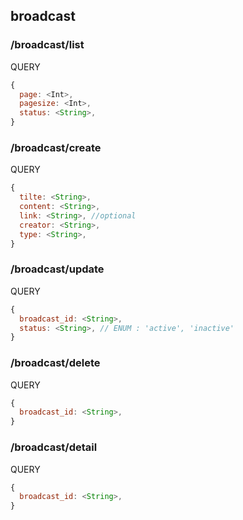 ## broadcast

### /broadcast/list

QUERY
```javascript
{
  page: <Int>,
  pagesize: <Int>,
  status: <String>,
}
```

### /broadcast/create

QUERY
```javascript
{
  tilte: <String>,
  content: <String>,
  link: <String>, //optional
  creator: <String>,
  type: <String>,
}
```

### /broadcast/update

QUERY
```javascript
{
  broadcast_id: <String>,
  status: <String>, // ENUM : 'active', 'inactive'
}
```

### /broadcast/delete

QUERY
```javascript
{
  broadcast_id: <String>,
}
```

### /broadcast/detail

QUERY
```javascript
{
  broadcast_id: <String>,
}
```
